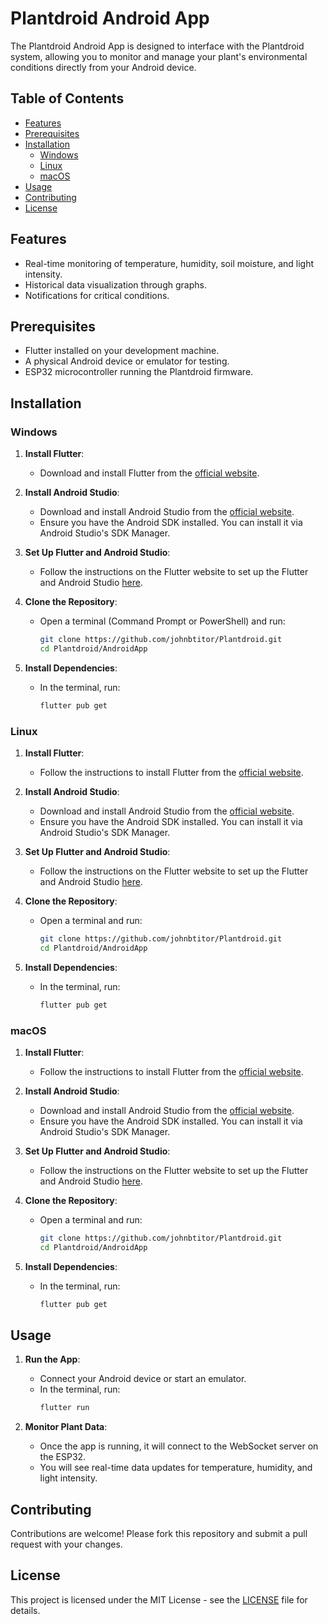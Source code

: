 # Plantdroid Android App

The Plantdroid Android App is designed to interface with the Plantdroid system, allowing you to monitor and manage your plant's environmental conditions directly from your Android device.

## Table of Contents
- [Features](#features)
- [Prerequisites](#prerequisites)
- [Installation](#installation)
  - [Windows](#windows)
  - [Linux](#linux)
  - [macOS](#macos)
- [Usage](#usage)
- [Contributing](#contributing)
- [License](#license)

## Features
- Real-time monitoring of temperature, humidity, soil moisture, and light intensity.
- Historical data visualization through graphs.
- Notifications for critical conditions.

## Prerequisites
- Flutter installed on your development machine.
- A physical Android device or emulator for testing.
- ESP32 microcontroller running the Plantdroid firmware.

## Installation

### Windows

1. **Install Flutter**:
   - Download and install Flutter from the [official website](https://flutter.dev/docs/get-started/install/windows).

2. **Install Android Studio**:
   - Download and install Android Studio from the [official website](https://developer.android.com/studio).
   - Ensure you have the Android SDK installed. You can install it via Android Studio's SDK Manager.

3. **Set Up Flutter and Android Studio**:
   - Follow the instructions on the Flutter website to set up the Flutter and Android Studio [here](https://flutter.dev/docs/get-started/editor?tab=androidstudio).

4. **Clone the Repository**:
   - Open a terminal (Command Prompt or PowerShell) and run:
     ```sh
     git clone https://github.com/johnbtitor/Plantdroid.git
     cd Plantdroid/AndroidApp
     ```

5. **Install Dependencies**:
   - In the terminal, run:
     ```sh
     flutter pub get
     ```

### Linux

1. **Install Flutter**:
   - Follow the instructions to install Flutter from the [official website](https://flutter.dev/docs/get-started/install/linux).

2. **Install Android Studio**:
   - Download and install Android Studio from the [official website](https://developer.android.com/studio).
   - Ensure you have the Android SDK installed. You can install it via Android Studio's SDK Manager.

3. **Set Up Flutter and Android Studio**:
   - Follow the instructions on the Flutter website to set up the Flutter and Android Studio [here](https://flutter.dev/docs/get-started/editor?tab=androidstudio).

4. **Clone the Repository**:
   - Open a terminal and run:
     ```sh
     git clone https://github.com/johnbtitor/Plantdroid.git
     cd Plantdroid/AndroidApp
     ```

5. **Install Dependencies**:
   - In the terminal, run:
     ```sh
     flutter pub get
     ```

### macOS

1. **Install Flutter**:
   - Follow the instructions to install Flutter from the [official website](https://flutter.dev/docs/get-started/install/macos).

2. **Install Android Studio**:
   - Download and install Android Studio from the [official website](https://developer.android.com/studio).
   - Ensure you have the Android SDK installed. You can install it via Android Studio's SDK Manager.

3. **Set Up Flutter and Android Studio**:
   - Follow the instructions on the Flutter website to set up the Flutter and Android Studio [here](https://flutter.dev/docs/get-started/editor?tab=androidstudio).

4. **Clone the Repository**:
   - Open a terminal and run:
     ```sh
     git clone https://github.com/johnbtitor/Plantdroid.git
     cd Plantdroid/AndroidApp
     ```

5. **Install Dependencies**:
   - In the terminal, run:
     ```sh
     flutter pub get
     ```

## Usage

1. **Run the App**:
   - Connect your Android device or start an emulator.
   - In the terminal, run:
     ```sh
     flutter run
     ```

2. **Monitor Plant Data**:
   - Once the app is running, it will connect to the WebSocket server on the ESP32.
   - You will see real-time data updates for temperature, humidity, and light intensity.

## Contributing

Contributions are welcome! Please fork this repository and submit a pull request with your changes.

## License

This project is licensed under the MIT License - see the [LICENSE](LICENSE) file for details.


